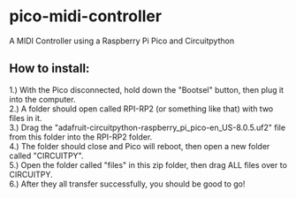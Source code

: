 # pico-midi-controller
A MIDI Controller using a Raspberry Pi Pico and Circuitpython

## How to install:

1.) With the Pico disconnected, hold down the "Bootsel" button, then plug it into the computer.  
2.) A folder should open called RPI-RP2 (or something like that) with two files in it.  
3.) Drag the "adafruit-circuitpython-raspberry_pi_pico-en_US-8.0.5.uf2" file from this folder into the RPI-RP2 folder.  
4.) The folder should close and Pico will reboot, then open a new folder called "CIRCUITPY".  
5.) Open the folder called "files" in this zip folder, then drag ALL files over to CIRCUITPY.  
6.) After they all transfer successfully, you should be good to go!  
